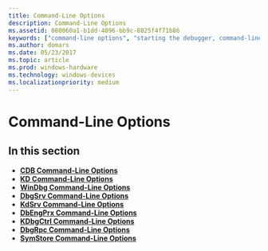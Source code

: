 ```yaml
---
title: Command-Line Options
description: Command-Line Options
ms.assetid: 080060a1-b1dd-4096-bb9c-8825f4f71b86
keywords: ["command-line options", "starting the debugger, command-line options"]
ms.author: domars
ms.date: 05/23/2017
ms.topic: article
ms.prod: windows-hardware
ms.technology: windows-devices
ms.localizationpriority: medium
---
```


# Command-Line Options


## <span id="ddk_command_line_options_dbg"></span><span id="DDK_COMMAND_LINE_OPTIONS_DBG"></span>


## <span id="in_this_section"></span>In this section


-   [**CDB Command-Line Options**](cdb-command-line-options.md)
-   [**KD Command-Line Options**](kd-command-line-options.md)
-   [**WinDbg Command-Line Options**](windbg-command-line-options.md)
-   [**DbgSrv Command-Line Options**](dbgsrv-command-line-options.md)
-   [**KdSrv Command-Line Options**](kdsrv-command-line-options.md)
-   [**DbEngPrx Command-Line Options**](dbengprx-command-line-options.md)
-   [**KDbgCtrl Command-Line Options**](kdbgctrl-command-line-options.md)
-   [**DbgRpc Command-Line Options**](dbgrpc-command-line-options.md)
-   [**SymStore Command-Line Options**](symstore-command-line-options.md)

 

 





